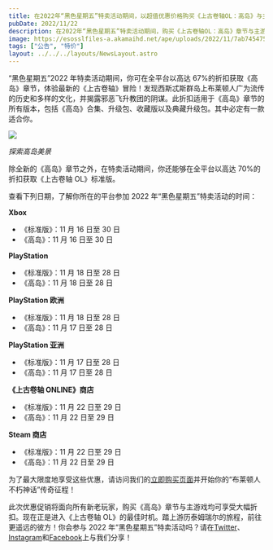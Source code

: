 ```yaml
---
title: 在2022年“黑色星期五”特卖活动期间，以超值优惠价格购买《上古卷轴OL：高岛》与主游戏！
pubDate: 2022/11/22
description: 在2022年“黑色星期五”特卖活动期间，购买《上古卷轴OL：高岛》章节与主游戏可立享大幅折扣。
image: https://esosslfiles-a.akamaihd.net/ape/uploads/2022/11/7ab7454759560b2a526f0c8c303ed344.jpg
tags: ["公告", "特价"]
layout: ../../../layouts/NewsLayout.astro
---
```


“黑色星期五”2022 年特卖活动期间，你可在全平台以高达
67%的折扣获取《高岛》章节，体验最新的《上古卷轴》冒险！发现西斯忒斯群岛上布莱顿人广为流传的历史和多样的文化，并揭露邪恶飞升教团的阴谋。此折扣适用于《高岛》章节的所有版本，包括《高岛》合集、升级包、收藏版以及典藏升级包。其中必定有一款适合你。

![](https://esosslfiles-a.akamaihd.net/ape/uploads/2022/06/454d6223e3ab9a465691549653aa1da4.jpg)

_探索高岛美景_

除全新的《高岛》章节之外，在特卖活动期间，你还能够在全平台以高达 70%的折扣获取《上古卷轴 OL》标准版。

查看下列日期，了解你所在的平台参加 2022 年“黑色星期五”特卖活动的时间：

**Xbox**

- 《标准版》：11 月 16 日至 30 日
- 《高岛》：11 月 16 日至 30 日

**PlayStation**

- 《标准版》：11 月 18 日至 28 日
- 《高岛》：11 月 18 日至 28 日

**PlayStation 欧洲**

- 《标准版》：11 月 18 日至 28 日
- 《高岛》：11 月 17 日至 28 日

**PlayStation 亚洲**

- 《标准版》：11 月 17 日至 28 日
- 《高岛》：11 月 17 日至 28 日

**《上古卷轴 ONLINE》商店**

- 《标准版》：11 月 22 日至 29 日
- 《高岛》：11 月 22 日至 29 日

**Steam 商店**

- 《标准版》：11 月 22 日至 29 日
- 《高岛》：11 月 22 日至 29 日

为了最大限度地享受这些优惠，请访问我们的[立即购买页面](https://www.elderscrollsonline.com/cn/joinus)并开始你的“布莱顿人不朽神话”传奇征程！

此次优惠促销将面向所有新老玩家，购买《高岛》章节与主游戏均可享受大幅折扣。现在正是进入《上古卷轴 OL》的最佳时机。踏上游历泰姆瑞尔的旅程，前往更遥远的彼方！你会参与 2022
年“黑色星期五”特卖活动吗？请在[Twitter](https://twitter.com/TESOnline)、[Instagram](https://www.instagram.com/elderscrollsonline/)和[Facebook](https://www.facebook.com/ElderScrollsOnline)上与我们分享！
